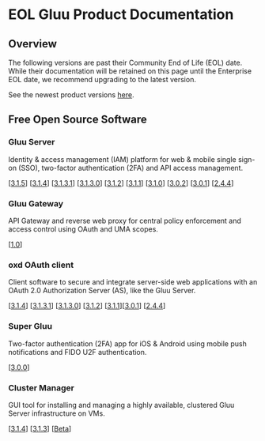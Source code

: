 # EOL Gluu Product Documentation

## Overview

The following versions are past their Community End of Life (EOL) date. While their documentation will be retained on this page until the Enterprise EOL date, we recommend upgrading to the latest version.

See the newest product versions [here](./index.md).

## Free Open Source Software

### Gluu Server 
Identity & access management (IAM) platform for web & mobile single sign-on (SSO), two-factor authentication (2FA) and API access management. 

[[3.1.5](../gluu-server/3.1.5)] [[3.1.4](../gluu-server/3.1.4)] [[3.1.3.1](../gluu-server/3.1.3.1)] [[3.1.3.0](../gluu-server/3.1.3)] [[3.1.2](../gluu-server/3.1.2)] [[3.1.1](../gluu-server/3.1.1)] [[3.1.0](../gluu-server/3.1.0)] [[3.0.2](../ce/3.0.2)] [[3.0.1](../ce/3.0.1)] [[2.4.4](../ce/2.4.4)]

### Gluu Gateway       
API Gateway and reverse web proxy for central policy enforcement and access control using OAuth and UMA scopes.

 [[1.0](../gg/1.0)]
 
### oxd OAuth client
Client software to secure and integrate server-side web applications with an OAuth 2.0 Authorization Server (AS), like the Gluu Server.

[[3.1.4](../oxd/3.1.4)] [[3.1.3.1](../oxd/3.1.3.1)] [[3.1.3.0](../oxd/3.1.3)] [[3.1.2](../oxd/3.1.2)] [[3.1.1](../oxd/3.1.1)][[3.0.1](../oxd/3.0.1)]  [[2.4.4](../oxd/2.4.4)]

### Super Gluu 
Two-factor authentication (2FA) app for iOS & Android using mobile push notifications and FIDO U2F authentication.

[[3.0.0](../supergluu/3.0.0)]


### Cluster Manager 
GUI tool for installing and managing a highly available, clustered Gluu Server infrastructure on VMs.  

[[3.1.4](../cm/3.1.4)] [[3.1.3](../cm/3.1.3)] [[Beta](../cm/beta)]

